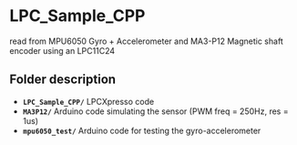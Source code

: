 # LPC_Sample_CPP
read from MPU6050 Gyro + Accelerometer and MA3-P12 Magnetic shaft encoder using an LPC11C24

## Folder description
- **`LPC_Sample_CPP/`** LPCXpresso code
- **`MA3P12/`** Arduino code simulating the sensor (PWM freq = 250Hz, res = 1us)
- **`mpu6050_test/`** Arduino code for testing the gyro-accelerometer 
